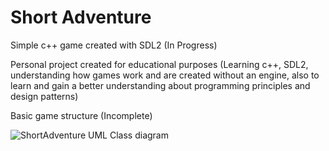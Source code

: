 # Short Adventure
Simple c++ game created with SDL2 (In Progress)

Personal project created for educational purposes (Learning c++, SDL2, understanding how games work and are created without an engine, also to learn and gain a better understanding about programming principles and design patterns)

Basic game structure (Incomplete)

![ShortAdventure UML Class diagram](https://user-images.githubusercontent.com/10740681/157959173-3c4ed771-6526-4276-a3c3-1f04d8c1b486.png)
